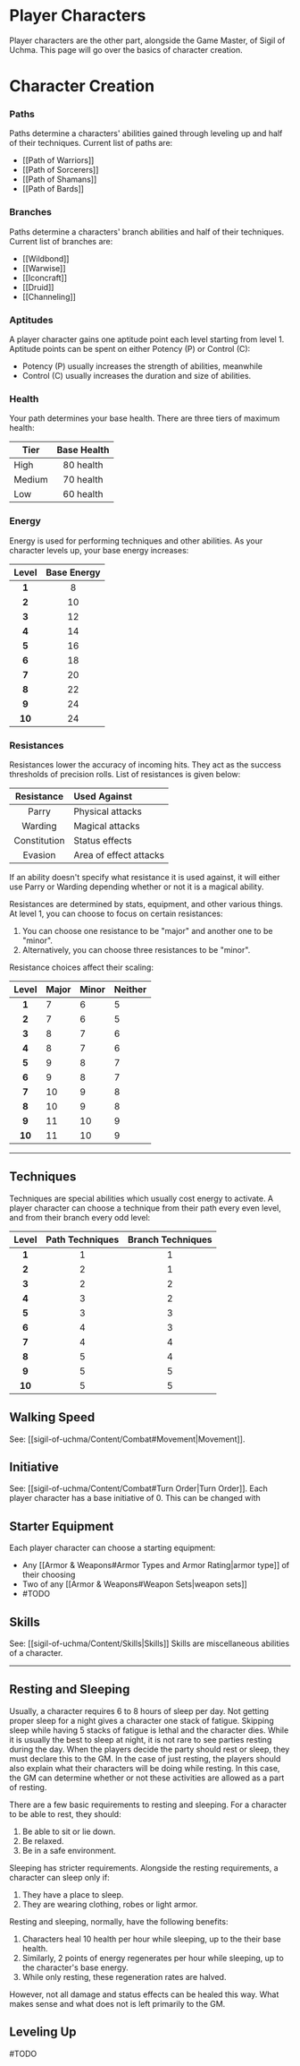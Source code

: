 # Player Characters
Player characters are the other part, alongside the Game Master, of Sigil of Uchma. This page will go over the basics of character creation.

# Character Creation
### Paths
Paths determine a characters' abilities gained through leveling up and half of their techniques. Current list of paths are:
- [[Path of Warriors]]
- [[Path of Sorcerers]]
- [[Path of Shamans]]
- [[Path of Bards]]

### Branches
Paths determine a characters' branch abilities and half of their techniques. Current list of branches are:
- [[Wildbond]]
- [[Warwise]] 
- [[Iconcraft]]
- [[Druid]]
- [[Channeling]]

### Aptitudes
A player character gains one aptitude point each level starting from level 1. Aptitude points can be spent on either Potency (P) or Control (C):
+ Potency (P) usually increases the strength of abilities, meanwhile
+ Control (C) usually increases the duration and size of abilities.

### Health
Your path determines your base health. There are three tiers of maximum health:

| Tier   | Base Health |
| ------ | :---------: |
| High   |  80 health  |
| Medium |  70 health  |
| Low    |  60 health  |
### Energy
Energy is used for performing techniques and other abilities. As your character levels up, your base energy increases:

| Level  | Base Energy |
| :----: | :---------: |
| **1**  |      8      |
| **2**  |     10      |
| **3**  |     12      |
| **4**  |     14      |
| **5**  |     16      |
| **6**  |     18      |
| **7**  |     20      |
| **8**  |     22      |
| **9**  |     24      |
| **10** |     24      |

### Resistances
Resistances lower the accuracy of incoming hits. They act as the success thresholds of precision rolls. List of resistances is given below:

|  Resistance  | Used Against           |
| :----------: | :--------------------- |
|    Parry     | Physical attacks       |
|   Warding    | Magical attacks        |
| Constitution | Status effects         |
|   Evasion    | Area of effect attacks |

If an ability doesn't specify what resistance it is used against, it will either use Parry or Warding depending whether or not it is a magical ability.

Resistances are determined by stats, equipment, and other various things. At level 1, you can choose to focus on certain resistances:
1. You can choose one resistance to be "major" and another one to be "minor".
2. Alternatively, you can choose three resistances to be "minor".

Resistance choices affect their scaling:

| Level  | Major | Minor | Neither |
| :----: | :---- | ----- | ------- |
| **1**  | 7     | 6     | 5       |
| **2**  | 7     | 6     | 5       |
| **3**  | 8     | 7     | 6       |
| **4**  | 8     | 7     | 6       |
| **5**  | 9     | 8     | 7       |
| **6**  | 9     | 8     | 7       |
| **7**  | 10    | 9     | 8       |
| **8**  | 10    | 9     | 8       |
| **9**  | 11    | 10    | 9       |
| **10** | 11    | 10    | 9       |

---
## Techniques
Techniques are special abilities which usually cost energy to activate. A player character can choose a technique from their path every even level, and from their branch every odd level:

| Level  | Path Techniques | Branch Techniques |
| :----: | :-------------: | :---------------: |
| **1**  |        1        |         1         |
| **2**  |        2        |         1         |
| **3**  |        2        |         2         |
| **4**  |        3        |         2         |
| **5**  |        3        |         3         |
| **6**  |        4        |         3         |
| **7**  |        4        |         4         |
| **8**  |        5        |         4         |
| **9**  |        5        |         5         |
| **10** |        5        |         5         |

## Walking Speed
See: [[sigil-of-uchma/Content/Combat#Movement|Movement]].

## Initiative
See: [[sigil-of-uchma/Content/Combat#Turn Order|Turn Order]].
Each player character has a base initiative of 0. This can be changed with 

## Starter Equipment
Each player character can choose a starting equipment:
+ Any [[Armor & Weapons#Armor Types and Armor Rating|armor type]] of their choosing
+ Two of any [[Armor & Weapons#Weapon Sets|weapon sets]]
+ #TODO 

## Skills
See: [[sigil-of-uchma/Content/Skills|Skills]]
Skills are miscellaneous abilities of a character.

---
## Resting and Sleeping
Usually, a character requires 6 to 8 hours of sleep per day. Not getting proper sleep for a night gives a character one stack of fatigue. Skipping sleep while having 5 stacks of fatigue is lethal and the character dies. While it is usually the best to sleep at night, it is not rare to see parties resting during the day. When the players decide the party should rest or sleep, they must declare this to the GM. In the case of just resting, the players should also explain what their characters will be doing while resting. In this case, the GM can determine whether or not these activities are allowed as a part of resting.

There are a few basic requirements to resting and sleeping. For a character to be able to rest, they should:
1. Be able to sit or lie down. 
2. Be relaxed.
3. Be in a safe environment.

Sleeping has stricter requirements. Alongside the resting requirements, a character can sleep only if:
1. They have a place to sleep.
2. They are wearing clothing, robes or light armor.

Resting and sleeping, normally, have the following benefits:
1. Characters heal 10 health per hour while sleeping, up to the their base health.
2. Similarly, 2 points of energy regenerates per hour while sleeping, up to the character's base energy.
3. While only resting, these regeneration rates are halved.

However, not all damage and status effects can be healed this way. What makes sense and what does not is left primarily to the GM.

## Leveling Up
#TODO 


